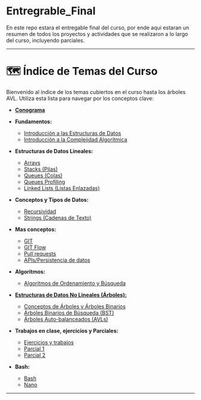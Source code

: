 # Entregrable_Final
En este repo estara el entregable final del curso, por ende aqui estaran un resumen de todos los proyectos y actividades que se realizaron a lo largo del curso, incluyendo parciales.

---
# 🗺️ Índice de Temas del Curso

Bienvenido al índice de los temas cubiertos en el curso hasta los árboles AVL. Utiliza esta lista para navegar por los conceptos clave:

*   [**Conograma**](Cronograma.pdf)

*   **Fundamentos:**
    *   [Introducción a las Estructuras de Datos](Introduccion_Estructura_De_Datos/Introduccion.md)
    *   [Introducción a la Complejidad Algorítmica](Introduccion_Estructura_De_Datos/big-o.png)

*   **Estructuras de Datos Lineales:**
    *   [Arrays](Arrays)
    *   [Stacks (Pilas)](Stacks%20(Pilas))
    *   [Queues (Colas)](Queues)
    *   [Queues Profiling](Queues-Profiling)
    *   [Linked Lists (Listas Enlazadas)](LinkedList)

*   **Conceptos y Tipos de Datos:**
    *   [Recursividad](Recursividad-Debugging-Call%20stack/Explicacion.md)
    *   [Strings (Cadenas de Texto)](Strings/Explicacion.md)

*   **Mas conceptos:**
    *   [GIT](GIT/Explicacion.md)
    *   [GIT Flow](GIT-flow)
    *   [Pull requests](Pull-requests/Explicacion.md)
    *   [APIs/Persistencia de datos](APIs-Persistencia_de_datos/Explicacion.md)

*   **Algoritmos:**
    *   [Algoritmos de Ordenamiento y Búsqueda](Ordenamiento_y_busqueda/Explicacion.md)

*   [**Estructuras de Datos No Lineales (Árboles):**](Trees)
    *   [Conceptos de Árboles y Árboles Binarios](Trees/Binary-tree)
    *   [Árboles Binarios de Búsqueda (BST)](Trees/Binary-Search-Tree)
    *   [Árboles Auto-balanceados (AVLs)](Trees/AVL)

*   **Trabajos en clase, ejercicios y Parciales:**
    *   [Ejercicios y trabajos](Stuff)
    *   [Parcial 1](Parcial1)
    *   [Parcial 2](Parcial2)

*   **Bash:**
       *   [Bash](Bash-Nano/Bash/Explicacion.md)
       *   [Nano](Bash-Nano/Nano_&_Stuff/Explicacion.md)
   ---
